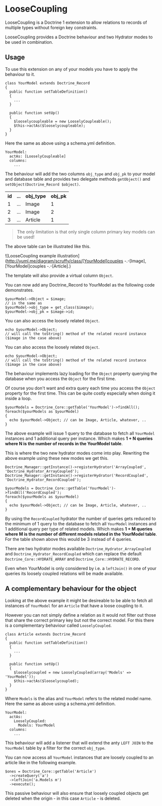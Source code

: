 # LooseCoupling

LooseCoupling is a Doctrine 1 extension to allow relations to records of multiple types without foreign key constraints.

LooseCoupling provides a Doctrine behaviour and two Hydrator modes to be used in combination.

## Usage

To use this extension on any of your models you have to apply the behaviour to it.

    class YourModel extends Doctrine_Record
    {
      public function setTableDefinition()
      {
        ...
      }

      public function setUp()
      {
        $looselycoupleable = new LooselyCoupleable();
        $this->actAs($looselycoupleable);
      }
    }

Here the same as above using a schema.yml definition.

    YourModel:
      actAs: [LooselyCoupleable]
      columns:
        ...

The behaviour will add the two columns `obj_type` and `obj_pk` to your model and database table and provides two delegate methods `getObject()` and `setObject(Doctrine_Record $object)`.

<table>
    <tr>
        <th>id</th>
        <th>...</th>
        <th>obj_type</th>
        <th>obj_pk</th>
    </tr>
    <tr>
        <td>1</td>
        <td>...</td>
        <td>Image</td>
        <td>1</td>
    </tr>
    <tr>
        <td>2</td>
        <td>...</td>
        <td>Image</td>
        <td>2</td>
    </tr>
    <tr>
        <td>3</td>
        <td>...</td>
        <td>Article</td>
        <td>1</td>
    </tr>
</table>

> The only limitation is that only single column primary key models can be used!

The above table can be illustrated like this.

![LooseCoupling example illustration](http://yuml.me/diagram/scruffy/class/[YourModel]couples -.-[Image], [YourModel]couples -.-[Article].)

The template will also provide a virtual column `Object`.

You can now add any Doctrine_Record to YourModel as the following code demonstrates.

    $yourModel->Object = $image;
    // is the same as
    $yourModel->obj_type = get_class($image);
    $yourModel->obj_pk = $image->id;

You can also access the loosely related `Object`.

    echo $yourModel->Object;
    // will call the toString() method of the related record instance ($image in the case above)

You can also access the loosely related `Object`.

    echo $yourModel->Object;
    // will call the toString() method of the related record instance ($image in the case above)

The behaviour implements lazy loading for the `Object` property querying the database when you access the `Object` for the first time.

Of course you don't want and extra query each time you access the `Object` property for the first time. This can be quite costly especially when doing it inside a loop.

    $yourModels = Doctrine_Core::getTable('YourModel')->findAll();
    foreach($yourModels as $yourModel)
    {
      echo $yourModel->Object; // can be Image, Article, whatever, ..
    }

The above example will issue 1 query to the database to fetch all `YourModel` instances and 1 additional query per instance. Which makes __1 + N queries where N is the number of records in the YourModel table__.

This is where the two new hydrator modes come into play. Rewriting the above example using these new modes we get this.

    Doctrine_Manager::getInstance()->registerHydrator('ArrayCoupled', 'Doctrine_Hydrator_ArrayCoupled');
    Doctrine_Manager::getInstance()->registerHydrator('RecordCoupled', 'Doctrine_Hydrator_RecordCoupled');

    $yourModels = Doctrine_Core::getTable('YourModel')->findAll('RecordCoupled');
    foreach($yourModels as $yourModel)
    {
      echo $yourModel->Object; // can be Image, Article, whatever, ..
    }

By using the `RecordCoupled` hydrator the number of queries gets reduced to the minimum of 1 query to the database to fetch all `YourModel` instances and 1 additional query per type of related models. Which makes __1 + M queries where M is the number of different models related in the YourModel table__. For the table shown above this would be 3 instead of 4 queries.

There are two hydrator modes available `Doctrine_Hydrator_ArrayCoupled` and `Doctrine_Hydrator_RecordCoupled` which can replace the default `Doctrine_Core::HYDRATE_ARRAY` and `Doctrine_Core::HYDRATE_RECORD`.

Even when YourModel is only considered by i.e. a `leftJoin()` in one of your queries its loosely coupled relations will be made available.

## A complementary behaviour for the object

Looking at the above example it might be desireable to be able to fetch all instances of `YourModel` for an `Article` that have a loose coupling to it.

However you can not simply define a relation as it would not filter out those that share the correct primary key but not the correct model. For this there is a complementary behaviour called `LooselyCoupled`.

    class Article extends Doctrine_Record
    {
      public function setTableDefinition()
      {
        ...
      }

      public function setUp()
      {
        $looselycoupled = new LooselyCoupled(array('Models' => 'YourModel'));
        $this->actAs($looselycoupled);
      }
    }

Where `Models` is the alias and `YourModel` refers to the related model name. Here the same as above using a schema.yml definition.


    YourModel:
      actAs:
        LooselyCoupled:
          Models: YourModel
      columns:
        ...

This behaviour will add a listener that will extend the anty `LEFT JOIN` to the `YourModel` table by a filter for the correct `obj_type`.

You can now access all `YourModel` instances that are loosely coupled to an article like in the following example.


    $ones = Doctrine_Core::getTable('Article')
      ->createQuery('a')
      ->leftJoin('a.Models m')
      ->execute();

This passive behaviour will also ensure that loosely coupled objects get deleted when the origin - in this case `Article` - is deleted.


